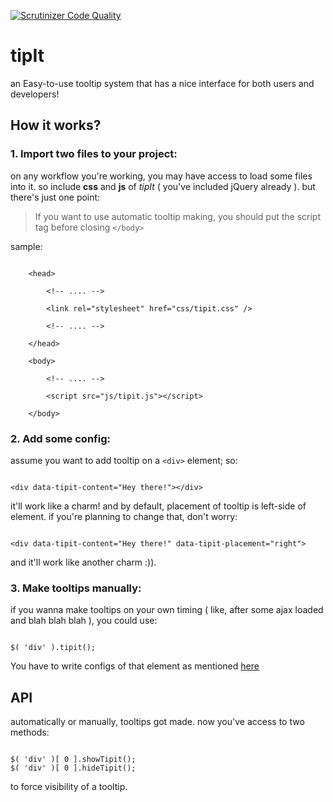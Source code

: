 [![Scrutinizer Code Quality](https://scrutinizer-ci.com/g/anetwork/tipit/badges/quality-score.png?b=master)](https://scrutinizer-ci.com/g/anetwork/tipit/?branch=master)

# tipIt

an Easy-to-use tooltip system that has a nice interface for both users and developers!

## How it works?

### 1. Import two files to your project:

on any workflow you're working, you may have access to load some files into it.
so include **css** and **js** of *tipIt* ( you've included jQuery already ). but there's just one point:

> If you want to use automatic tooltip making, you should put the script tag before closing `</body>`

sample:

```

    <head>

        <!-- .... -->

        <link rel="stylesheet" href="css/tipit.css" />

        <!-- .... -->

    </head>

    <body>

        <!-- .... -->

        <script src="js/tipit.js"></script>

    </body>

```

### 2. Add some config:

assume you want to add tooltip on a `<div>` element; so:

```

<div data-tipit-content="Hey there!"></div>

```

it'll work like a charm! and by default, placement of tooltip is left-side of element. if you're planning to change that, don't worry:

```

<div data-tipit-content="Hey there!" data-tipit-placement="right">

```

and it'll work like another charm :)).

### 3. Make tooltips manually:

if you wanna make tooltips on your own timing ( like, after some ajax loaded and blah blah blah ), you could use:

```

$( 'div' ).tipit();

```
You have to write configs of that element as mentioned [here](#2-add-some-config)

## API

automatically or manually, tooltips got made. now you've access to two methods:

```

$( 'div' )[ 0 ].showTipit();
$( 'div' )[ 0 ].hideTipit();

```

to force visibility of a tooltip.
